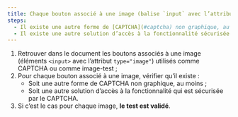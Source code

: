 ```yaml
---
title: Chaque bouton associé à une image (balise `input` avec l’attribut `type="image"`) utilisée comme [CAPTCHA](#captcha) vérifie-t-il une de ces conditions ?
steps:
  - Il existe une autre forme de [CAPTCHA](#captcha) non graphique, au moins ;
  - Il existe une autre solution d’accès à la fonctionnalité sécurisée par le [CAPTCHA](#captcha).
---
```


1. Retrouver dans le document les boutons associés à une image (éléments `<input>` avec l’attribut `type="image"`) utilisés comme CAPTCHA ou comme image-test ;
2. Pour chaque bouton associé à une image, vérifier qu’il existe :
   - Soit une autre forme de CAPTCHA non graphique, au moins ;
   - Soit une autre solution d’accès à la fonctionnalité qui est sécurisée par le CAPTCHA.
3. Si c’est le cas pour chaque image, **le test est validé**.
